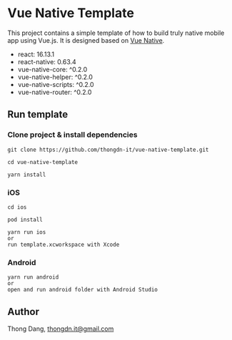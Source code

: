 # Vue Native Template

This project contains a simple template of how to build truly native mobile app using Vue.js.
It is designed based on [Vue Native](https://vue-native.io/).

+ react: 16.13.1
+ react-native: 0.63.4
+ vue-native-core: ^0.2.0
+ vue-native-helper: ^0.2.0
+ vue-native-scripts: ^0.2.0
+ vue-native-router: ^0.2.0

## Run template

### Clone project & install dependencies
```
git clone https://github.com/thongdn-it/vue-native-template.git

cd vue-native-template

yarn install
```

### iOS
```
cd ios

pod install

yarn run ios
or 
run template.xcworkspace with Xcode
```

### Android
```
yarn run android
or
open and run android folder with Android Studio
```

## Author

Thong Dang, thongdn.it@gmail.com
